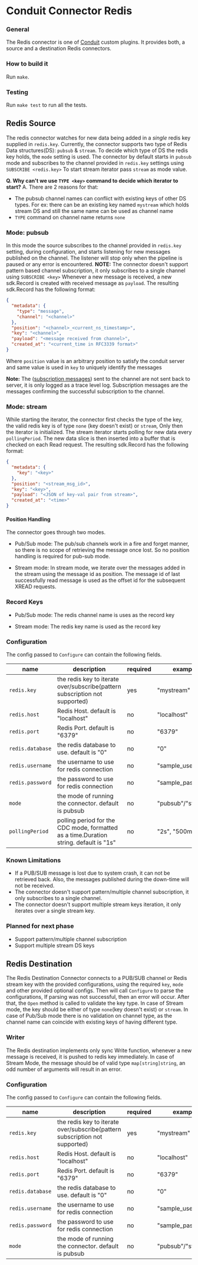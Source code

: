 # Conduit Connector Redis

### General

The Redis connector is one of [Conduit](https://github.com/ConduitIO/conduit) custom plugins. It provides both, a source
and a destination Redis connectors.

### How to build it

Run `make`.

### Testing

Run `make test` to run all the tests.

## Redis Source

The redis connector watches for new data being added in a *single* redis key supplied in `redis.key`. 
Currently, the connector supports two type of Redis Data structures(DS): `pubsub` & `stream`.
To decide which type of DS the redis key holds, the `mode` setting is used. 
The connector by default starts in `pubsub` mode and subscribes to the channel provided in `redis.key` settings using `SUBSCRIBE <redis.key>`
To start stream iterator pass `stream` as mode value.

**Q. Why can't we use `TYPE <key>` command to decide which iterator to start?**
A. There are 2 reasons for that:
- The pubsub channel names can conflict with existing keys of other DS types. 
For ex: there can be an existing key named `mystream` which holds stream DS and still the same name can be used as channel name
- `TYPE` command on channel name returns `none`


### Mode: pubsub

In this mode the source subscribes to the channel provided in `redis.key` setting, during configuration, and starts listening for new messages published on the channel.
The listener will stop only when the pipeline is paused or any error is encountered.
**NOTE:** The connector doesn't support pattern based channel subscription, it only subscribes to a single channel using `SUBSCRIBE <key>`
Whenever a new message is received, a new sdk.Record is created with received message as `payload`. The resulting sdk.Record has the following format:
```json
{
  "metadata": {
    "type": "message",
    "channel": "<channel>"
  },
  "position": "<channel>_<current_ns_timestamp>",
  "key": "<channel>",
  "payload": "<message received from channel>",
  "created_at": "<current_time in RFC3339 format>"
}
```
Where `position` value is an arbitrary position to satisfy the conduit server and same value is used in `key` to uniquely identify the messages

**Note:** The ([subscription messages](https://redis.io/docs/manual/pubsub/)) sent to the channel are not sent back to server, it is only logged as a trace level log.
Subscription messages are the messages confirming the successful subscription to the channel. 

### Mode: stream

While starting the iterator, the connector first checks the type of the key, the valid redis key is of type `none` (key doesn't exist) or `stream`,
Only then the iterator is initialized.
The stream iterator starts polling for new data every `pollingPeriod`. The new data slice is then inserted into a buffer that is checked on each Read request.
The resulting sdk.Record has the following format:
```json
{
  "metadata": {
    "key": "<key>"
  },
  "position": "<stream_msg_id>",
  "key": "<key>",
  "payload": "<JSON of key-val pair from stream>",
  "created_at": "<time>"
}
```

#### Position Handling

The connector goes through two modes.

* Pub/Sub mode: The pub/sub channels work in a fire and forget manner, so there is no scope of retrieving the message once lost.
So no position handling is required for pub-sub mode. 

* Stream mode: In stream mode, we iterate over the messages added in the stream using the message id as position. The message id of 
last successfully read message is used as the offset id for the subsequent XREAD requests.

### Record Keys

* Pub/Sub mode: The redis channel name is uses as the record key

* Stream mode: The redis key name is used as the record key 


### Configuration

The config passed to `Configure` can contain the following fields.

| name             | description                                                                           | required | example           |
|------------------|---------------------------------------------------------------------------------------|----------|-------------------|
| `redis.key`      | the redis key to iterate over/subscribe(pattern subscription not supported)           | yes      | "mystream"        |
| `redis.host`     | Redis Host. default is "localhost"                                                    | no       | "localhost"       |
| `redis.port`     | Redis Port. default is "6379"                                                         | no       | "6379"            |
| `redis.database` | the redis database to use. default is "0"                                             | no       | "0"               |
| `redis.username` | the username to use for redis connection                                              | no       | "sample_user"     |
| `redis.password` | the password to use for redis connection                                              | no       | "sample_password" |
| `mode`           | the mode of running the connector. default is pubsub                                  | no       | "pubsub"/"stream" |
| `pollingPeriod`  | polling period for the CDC mode, formatted as a time.Duration string. default is "1s" | no       | "2s", "500ms"     |

### Known Limitations

* If a PUB/SUB message is lost due to system crash, it can not be retrieved back. Also, the messages published during the down-time will not be received.
* The connector doesn't support pattern/multiple channel subscription, it only subscribes to a single channel.
* The connector doesn't support multiple stream keys iteration, it only iterates over a single stream key.

### Planned for next phase
* Support pattern/multiple channel subscription
* Support multiple stream DS keys

## Redis Destination

The Redis Destination Connector connects to a PUB/SUB channel or Redis stream key with the provided configurations, using the required
`key`, `mode` and other provided optional configs. Then will call `Configure` to parse the
configurations, If parsing was not successful, then an error will occur. After that, the `Open` method is called to
validate the key type. In case of Stream mode, the key should be either of type `none`(key doesn't exist) or `stream`.
In case of Pub/Sub mode there is no validation on channel type, as the channel name can coincide with existing keys of having different type. 

### Writer

The Redis destination implements only sync Write function, whenever a new message is received, it is pushed to redis key immediately.
In case of Stream Mode, the message should be of valid type `map[string]string`, an odd number of arguments will result in an error.

### Configuration

The config passed to `Configure` can contain the following fields.

| name             | description                                                                 | required | example                    |
|------------------|-----------------------------------------------------------------------------|----------|----------------------------|
| `redis.key`      | the redis key to iterate over/subscribe(pattern subscription not supported) | yes      | "mystream"                 |
| `redis.host`     | Redis Host. default is "localhost"                                          | no       | "localhost"                |
| `redis.port`     | Redis Port. default is "6379"                                               | no       | "6379"                     |
| `redis.database` | the redis database to use. default is "0"                                   | no       | "0"                        |
| `redis.username` | the username to use for redis connection                                    | no       | "sample_user"     |
| `redis.password` | the password to use for redis connection                                    | no       | "sample_password"          |
| `mode`           | the mode of running the connector. default is pubsub                        | no       | "pubsub"/"stream" |
